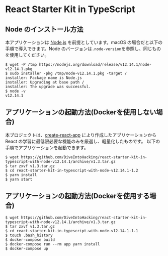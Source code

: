 # React Starter Kit in TypeScript

## Node のインストール方法

本アプリケーションは [Node.js](https://nodejs.org/) を前提としています。macOS の場合だと以下の手順で導入できます。Node のバージョンは`.node-version`を参照し、同じものを使用してください。

    $ wget -P /tmp https://nodejs.org/download/release/v12.14.1/node-v12.14.1.pkg
    $ sudo installer -pkg /tmp/node-v12.14.1.pkg -target /
    installer: Package name is Node.js
    installer: Upgrading at base path /
    installer: The upgrade was successful.
    $ node -v
    v12.14.1

## アプリケーションの起動方法(Dockerを使用しない場合)

本プロジェクトは、[create-react-app](https://reactjs.org/docs/create-a-new-react-app.html) により作成したアプリケーションから React の学習に最低限必要な機能のみを厳選し、軽量化したものです。
以下の手順でアプリケーションを起動できます。

    $ wget https://github.com/DiveIntoHacking/react-starter-kit-in-typescript-with-node-v12.14.1/archive/v1.3.tar.gz
    $ tar zxvf v1.3.tar.gz
    $ cd react-starter-kit-in-typescript-with-node-v12.14.1-1.2
    $ yarn install
    $ yarn start

## アプリケーションの起動方法(Dockerを使用する場合)

    $ wget https://github.com/DiveIntoHacking/react-starter-kit-in-typescript-with-node-v12.14.1/archive/v1.3.tar.gz
    $ tar zxvf v1.3.tar.gz
    $ cd react-starter-kit-in-typescript-with-node-v12.14.1-1.1
    $ touch .bash_history
    $ docker-compose build
    $ docker-compose run --rm app yarn install
    $ docker-compose up
